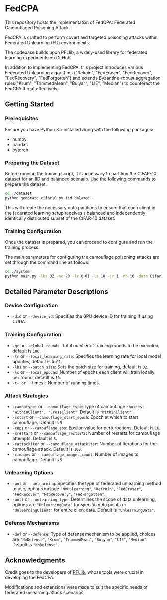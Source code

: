 # FedCPA

This repository hosts the implementation of FedCPA: Federated Camouflaged Poisoning Attack. 

FedCPA is crafted to perform covert and targeted poisoning attacks within Federated Unlearning (FU) environments. 

The codebase builds upon PFLlib, a widely-used library for federated learning experiments on GitHub. 

In addition to implementing FedCPA, this project introduces various Federated Unlearning algorithms ("Retrain", "FedEraser", "FedRecover", "FedRecovery", "FedForgotten") and extends Byzantine-robust aggregation rules("Krum", "TrimmedMean", "Bulyan", "LIE", "Median") to counteract the FedCPA threat effectively.

## Getting Started

### Prerequisites

Ensure you have Python 3.x installed along with the following packages:
- numpy
- pandas
- pytorch

### Preparing the Dataset
Before running the training script, it is necessary to partition the CIFAR-10 dataset for an IID and balanced scenario. Use the following commands to prepare the dataset:

```bash
cd ./dataset
python generate_cifar10.py iid balance -
```
This will create the necessary data partitions to ensure that each client in the federated learning setup receives a balanced and independently identically distributed subset of the CIFAR-10 dataset.

### Training Configuration
Once the dataset is prepared, you can proceed to configure and run the training process.

The main parameters for configuring the camouflage poisoning attacks are set through the command line as follows:

```bash
cd ./system
python main.py -lbs 32 -nc 20 -lr 0.01 -ls 10 -jr 1 -nb 10 -data Cifar10 -m cnn -algo Camouflaged_FedAvg -gr 100 -did 0 -go cnn -cstart 5 -crestart 3 -cimages 5 -def NoDefense -unl Retrain -camoutype WithinClient -unlt UnlearningData
```

## Detailed Parameter Descriptions
### Device Configuration
- `-did` or `--device_id`: Specifies the GPU device ID for training if using CUDA.
### Training Configuration
- `-gr` or `--global_rounds`: Total number of training rounds to be executed, default is `100`.
- `-lr` or `--local_learning_rate`: Specifies the learning rate for local model updates, default is `0.01`.
- `-lbs` or `--batch_size`: Sets the batch size for training, default is `32`.
- `-ls` or `--local_epochs`: Number of epochs each client will train locally per round, default is `10`.
- `-t- or `--times-: Number of running times.
### Attack Strategies
* ```-camoutype:``` or ```--camouflage_type```: Type of camouflage ```choices: "WithinClient", "CrossClient"```. Default is ```"WithinClient"```.
* ```-cstart``` or ```--camouflage_start_epoch```: Epoch at which to start camouflage. Default is `5`.
* ```-ceps``` or ```--camouflage_eps```: Epsilon value for perturbations. Default is `16`.
* ```-crestart``` or ```--camouflage_restarts```: Number of restarts for camouflage attempts. Default is `3`.
* ```-cattackiter``` or ```--camouflage_attackiter```: Number of iterations for the camouflage attack. Default is `100`.
* ```-cimages``` or ```--camouflage_images_count```: Number of images to camouflage. Default is `5`.
### Unlearning Options
- `-unl` or `--unlearning`: Specifies the type of federated unlearning method to use, options include ```"NoUnlearning"```, ```"Retrain"```, ```"FedEraser"```, ```"FedRecover"```, ```"FedRecovery"```, ```"FedForgotten"```.
- `-unlt` or `--unlearning_type`: Determines the scope of data unlearning, options are ```"UnlearningData"``` for specific data points or ```"UnlearningClient"``` for entire client data. Default is ```"UnlearningData"```.
### Defense Mechanisms
- `-def` or `--defense`: Type of defense mechanism to be applied, choices are ```"NoDefense"```, ```"Krum"```, ```"TrimmedMean"```, ```"Bulyan"```, ```"LIE"```, ```"Median"```. Default is ```"NoDefense"```.

## Acknowledgments
Credit goes to the developers of [PFLlib](https://github.com/TsingZ0/PFLlib), whose tools were crucial in developing the FedCPA. 

Modifications and extensions were made to suit the specific needs of federated unlearning attack scenarios.
